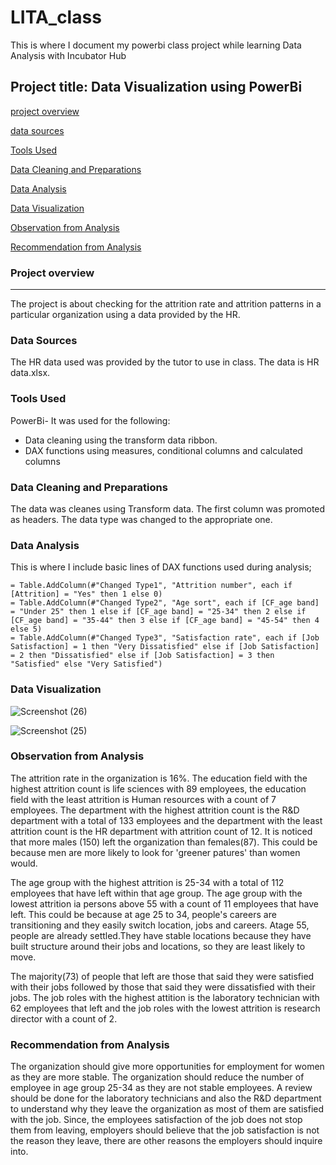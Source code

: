 # LITA_class
This is where I document my powerbi class project while learning Data Analysis with Incubator Hub
## Project title: Data Visualization using PowerBi

[project overview](#project-overview)

[data sources](#data-sources)

[Tools Used](#tools-used)

[Data Cleaning and Preparations](#data-cleaning-and-preparations)

[Data Analysis](#data-analysis)

[Data Visualization](#data-visualization)

[Observation from Analysis](#observation-from-analysis)

[Recommendation from Analysis](#recommendation-from-analysis)

### Project overview
---
The project is about checking for the attrition rate and attrition patterns in a particular organization using a data provided by the HR.

### Data Sources
The HR data used was provided by the tutor to use in class. The data is HR data.xlsx.

### Tools Used
PowerBi- It was used for the following:
- Data cleaning using the transform data ribbon.
- DAX functions using measures, conditional columns and calculated columns

 ### Data Cleaning and Preparations
The data was cleanes using Transform data. The first column was promoted as headers. The data type was changed to the appropriate one.

 ### Data Analysis
 This is where I include basic lines of DAX functions used during analysis;

 ```Powerbi
= Table.AddColumn(#"Changed Type1", "Attrition number", each if [Attrition] = "Yes" then 1 else 0)
= Table.AddColumn(#"Changed Type2", "Age sort", each if [CF_age band] = "Under 25" then 1 else if [CF_age band] = "25-34" then 2 else if [CF_age band] = "35-44" then 3 else if [CF_age band] = "45-54" then 4 else 5)
= Table.AddColumn(#"Changed Type3", "Satisfaction rate", each if [Job Satisfaction] = 1 then "Very Dissatisfied" else if [Job Satisfaction] = 2 then "Dissatisfied" else if [Job Satisfaction] = 3 then "Satisfied" else "Very Satisfied")
```

### Data Visualization
![Screenshot (26)](https://github.com/user-attachments/assets/aa6fc5d6-dcd4-49d1-b1e0-1a7f9bd56618)

![Screenshot (25)](https://github.com/user-attachments/assets/e6381132-6652-4d19-97fc-34e5afe85124)

### Observation from Analysis
The attrition rate in the organization is 16%. The education field with the highest attrition count is life sciences with 89 employees, the education field with the least attrition is Human resources with a count of 7 employees. The department with the highest attrition count is the R&D department with a total of 133 employees and the department with the least attrition count is the HR department with attrition count of 12. It is noticed that more males (150) left the organization than females(87). This could be because men are more likely to look for 'greener patures' than women would.

The age group with the highest attrition is 25-34 with a total of 112 employees that have left within that age group. The age group with the lowest attrition ia persons above 55 with a count of 11 employees that have left. This could be because at age 25 to 34, people's careers are transitioning and they easily switch location, jobs and careers. Atage 55, people are already settled.They have stable locations because they have built structure around their jobs and locations, so they are least likely to move.

The majority(73) of people that left are those that said they were satisfied with their jobs followed by those that said they were dissatisfied with their jobs. The job roles with the highest attition is the laboratory technician with 62 employees that left and the job roles with the lowest attrition is research director with a count of 2.

### Recommendation from Analysis
The organization should give more opportunities for employment for women as they are more stable. The organization should reduce the number of employee in age group 25-34 as they are not stable employees. A review should be done for the laboratory technicians and also the R&D department to understand why they leave the organization as most of them are satisfied with the job. Since, the employees satisfaction of the job does not stop them from leaving, employers should believe that the job satisfaction is not the reason they leave, there are other reasons the employers should inquire into.

